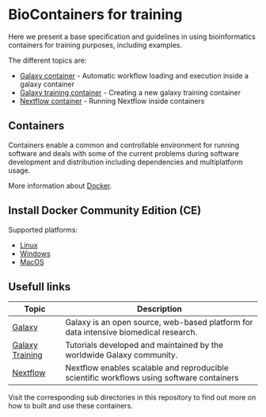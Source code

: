 # BioContainers for training
Here we present a base specification and guidelines in using bioinformatics containers for training purposes, including examples. 

The different topics are:
- [Galaxy container](https://github.com/ELIXIR-Belgium/BioContainers_for_training/tree/master/Galaxy_container) - Automatic workflow loading and execution inside a galaxy container
- [Galaxy training container](https://github.com/ELIXIR-Belgium/BioContainers_for_training/tree/master/Galaxy_training_container) - Creating a new galaxy training container
- [Nextflow container](https://github.com/ELIXIR-Belgium/BioContainers_for_training/tree/master/Nextflow_container) - Running Nextflow inside containers


## Containers
Containers enable a common and controllable environment for running software and deals with some of the current problems during software development and distribution including dependencies and multiplatform usage.

More information about [Docker](https://docs.docker.com/get-started/).

## Install Docker Community Edition (CE) 

Supported platforms:
* [Linux](https://docs.docker.com/install/linux/docker-ce/ubuntu/) 
* [Windows](https://docs.docker.com/docker-for-windows/install/)
* [MacOS](https://docs.docker.com/docker-for-mac/install/)

## Usefull links

Topic | Description
------------ | ------------- 
[Galaxy](https://usegalaxy.org/) | Galaxy is an open source, web-based platform for data intensive biomedical research.
[Galaxy Training](https://galaxyproject.github.io/training-material/) | Tutorials developed and maintained by the worldwide Galaxy community.
[Nextflow](https://www.nextflow.io/) | Nextflow enables scalable and reproducible scientific workflows using software containers

Visit the corresponding sub directories in this repository to find out more on how to built and use these containers.
